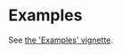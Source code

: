 # Examples

See [the 'Examples' vignette](https://github.com/ropensci/beautier/blob/master/vignettes/examples.Rmd).

